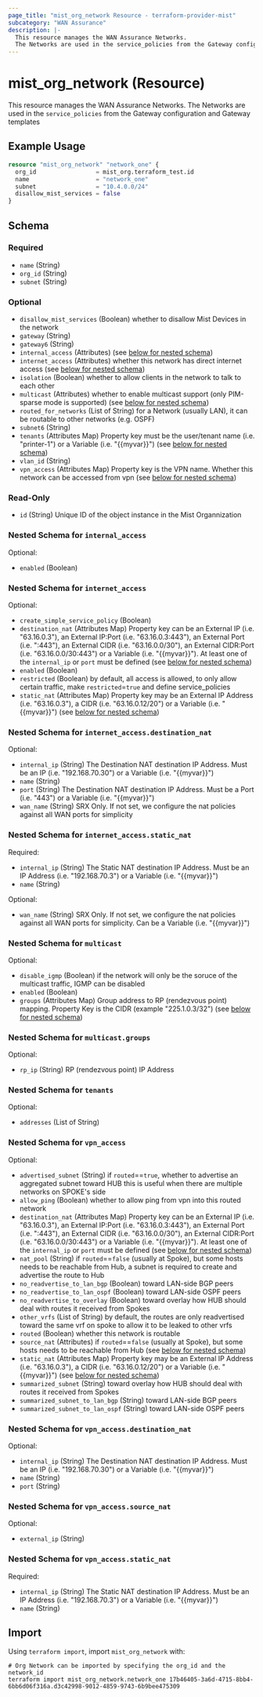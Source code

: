 ```yaml
---
page_title: "mist_org_network Resource - terraform-provider-mist"
subcategory: "WAN Assurance"
description: |-
  This resource manages the WAN Assurance Networks.
  The Networks are used in the service_policies from the Gateway configuration and Gateway templates
---
```


# mist_org_network (Resource)

This resource manages the WAN Assurance Networks.
The Networks are used in the `service_policies` from the Gateway configuration and Gateway templates


## Example Usage

```terraform
resource "mist_org_network" "network_one" {
  org_id                 = mist_org.terraform_test.id
  name                   = "network_one"
  subnet                 = "10.4.0.0/24"
  disallow_mist_services = false
}
```

<!-- schema generated by tfplugindocs -->
## Schema

### Required

- `name` (String)
- `org_id` (String)
- `subnet` (String)

### Optional

- `disallow_mist_services` (Boolean) whether to disallow Mist Devices in the network
- `gateway` (String)
- `gateway6` (String)
- `internal_access` (Attributes) (see [below for nested schema](#nestedatt--internal_access))
- `internet_access` (Attributes) whether this network has direct internet access (see [below for nested schema](#nestedatt--internet_access))
- `isolation` (Boolean) whether to allow clients in the network to talk to each other
- `multicast` (Attributes) whether to enable multicast support (only PIM-sparse mode is supported) (see [below for nested schema](#nestedatt--multicast))
- `routed_for_networks` (List of String) for a Network (usually LAN), it can be routable to other networks (e.g. OSPF)
- `subnet6` (String)
- `tenants` (Attributes Map) Property key must be the user/tenant name (i.e. "printer-1") or a Variable (i.e. "{{myvar}}") (see [below for nested schema](#nestedatt--tenants))
- `vlan_id` (String)
- `vpn_access` (Attributes Map) Property key is the VPN name. Whether this network can be accessed from vpn (see [below for nested schema](#nestedatt--vpn_access))

### Read-Only

- `id` (String) Unique ID of the object instance in the Mist Organnization

<a id="nestedatt--internal_access"></a>
### Nested Schema for `internal_access`

Optional:

- `enabled` (Boolean)


<a id="nestedatt--internet_access"></a>
### Nested Schema for `internet_access`

Optional:

- `create_simple_service_policy` (Boolean)
- `destination_nat` (Attributes Map) Property key can be an External IP (i.e. "63.16.0.3"), an External IP:Port (i.e. "63.16.0.3:443"), an External Port (i.e. ":443"), an External CIDR (i.e. "63.16.0.0/30"), an External CIDR:Port (i.e. "63.16.0.0/30:443") or a Variable (i.e. "{{myvar}}"). At least one of the `internal_ip` or `port` must be defined (see [below for nested schema](#nestedatt--internet_access--destination_nat))
- `enabled` (Boolean)
- `restricted` (Boolean) by default, all access is allowed, to only allow certain traffic, make `restricted`=`true` and define service_policies
- `static_nat` (Attributes Map) Property key may be an External IP Address (i.e. "63.16.0.3"), a CIDR (i.e. "63.16.0.12/20") or a Variable (i.e. "{{myvar}}") (see [below for nested schema](#nestedatt--internet_access--static_nat))

<a id="nestedatt--internet_access--destination_nat"></a>
### Nested Schema for `internet_access.destination_nat`

Optional:

- `internal_ip` (String) The Destination NAT destination IP Address. Must be an IP (i.e. "192.168.70.30") or a Variable (i.e. "{{myvar}}")
- `name` (String)
- `port` (String) The Destination NAT destination IP Address. Must be a Port (i.e. "443") or a Variable (i.e. "{{myvar}}")
- `wan_name` (String) SRX Only. If not set, we configure the nat policies against all WAN ports for simplicity


<a id="nestedatt--internet_access--static_nat"></a>
### Nested Schema for `internet_access.static_nat`

Required:

- `internal_ip` (String) The Static NAT destination IP Address. Must be an IP Address (i.e. "192.168.70.3") or a Variable (i.e. "{{myvar}}")
- `name` (String)

Optional:

- `wan_name` (String) SRX Only. If not set, we configure the nat policies against all WAN ports for simplicity. Can be a Variable (i.e. "{{myvar}}")



<a id="nestedatt--multicast"></a>
### Nested Schema for `multicast`

Optional:

- `disable_igmp` (Boolean) if the network will only be the soruce of the multicast traffic, IGMP can be disabled
- `enabled` (Boolean)
- `groups` (Attributes Map) Group address to RP (rendezvous point) mapping. Property Key is the CIDR (example "225.1.0.3/32") (see [below for nested schema](#nestedatt--multicast--groups))

<a id="nestedatt--multicast--groups"></a>
### Nested Schema for `multicast.groups`

Optional:

- `rp_ip` (String) RP (rendezvous point) IP Address



<a id="nestedatt--tenants"></a>
### Nested Schema for `tenants`

Optional:

- `addresses` (List of String)


<a id="nestedatt--vpn_access"></a>
### Nested Schema for `vpn_access`

Optional:

- `advertised_subnet` (String) if `routed`==`true`, whether to advertise an aggregated subnet toward HUB this is useful when there are multiple networks on SPOKE's side
- `allow_ping` (Boolean) whether to allow ping from vpn into this routed network
- `destination_nat` (Attributes Map) Property key can be an External IP (i.e. "63.16.0.3"), an External IP:Port (i.e. "63.16.0.3:443"), an External Port (i.e. ":443"), an External CIDR (i.e. "63.16.0.0/30"), an External CIDR:Port (i.e. "63.16.0.0/30:443") or a Variable (i.e. "{{myvar}}"). At least one of the `internal_ip` or `port` must be defined (see [below for nested schema](#nestedatt--vpn_access--destination_nat))
- `nat_pool` (String) if `routed`==`false` (usually at Spoke), but some hosts needs to be reachable from Hub, a subnet is required to create and advertise the route to Hub
- `no_readvertise_to_lan_bgp` (Boolean) toward LAN-side BGP peers
- `no_readvertise_to_lan_ospf` (Boolean) toward LAN-side OSPF peers
- `no_readvertise_to_overlay` (Boolean) toward overlay
how HUB should deal with routes it received from Spokes
- `other_vrfs` (List of String) by default, the routes are only readvertised toward the same vrf on spoke
to allow it to be leaked to other vrfs
- `routed` (Boolean) whether this network is routable
- `source_nat` (Attributes) if `routed`==`false` (usually at Spoke), but some hosts needs to be reachable from Hub (see [below for nested schema](#nestedatt--vpn_access--source_nat))
- `static_nat` (Attributes Map) Property key may be an External IP Address (i.e. "63.16.0.3"), a CIDR (i.e. "63.16.0.12/20") or a Variable (i.e. "{{myvar}}") (see [below for nested schema](#nestedatt--vpn_access--static_nat))
- `summarized_subnet` (String) toward overlay
how HUB should deal with routes it received from Spokes
- `summarized_subnet_to_lan_bgp` (String) toward LAN-side BGP peers
- `summarized_subnet_to_lan_ospf` (String) toward LAN-side OSPF peers

<a id="nestedatt--vpn_access--destination_nat"></a>
### Nested Schema for `vpn_access.destination_nat`

Optional:

- `internal_ip` (String) The Destination NAT destination IP Address. Must be an IP (i.e. "192.168.70.30") or a Variable (i.e. "{{myvar}}")
- `name` (String)
- `port` (String)


<a id="nestedatt--vpn_access--source_nat"></a>
### Nested Schema for `vpn_access.source_nat`

Optional:

- `external_ip` (String)


<a id="nestedatt--vpn_access--static_nat"></a>
### Nested Schema for `vpn_access.static_nat`

Required:

- `internal_ip` (String) The Static NAT destination IP Address. Must be an IP Address (i.e. "192.168.70.3") or a Variable (i.e. "{{myvar}}")
- `name` (String)



## Import
Using `terraform import`, import `mist_org_network` with:
```shell
# Org Network can be imported by specifying the org_id and the network_id
terraform import mist_org_network.network_one 17b46405-3a6d-4715-8bb4-6bb6d06f316a.d3c42998-9012-4859-9743-6b9bee475309
```